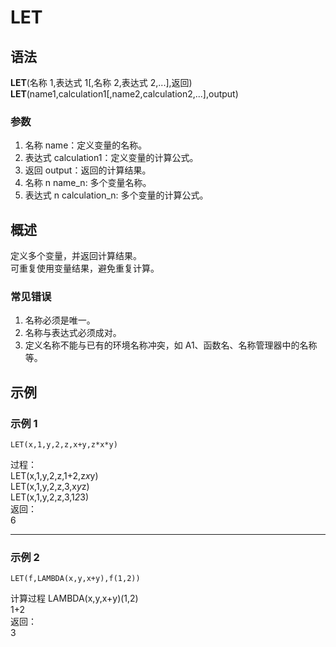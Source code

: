 # LET

## 语法

**LET**(名称 1,表达式 1[,名称 2,表达式 2,...],返回)  
**LET**(name1,calculation1[,name2,calculation2,...],output)

### 参数

1. 名称 name：定义变量的名称。
2. 表达式 calculation1：定义变量的计算公式。
3. 返回 output：返回的计算结果。
4. 名称 n name_n: 多个变量名称。
5. 表达式 n calculation_n: 多个变量的计算公式。

## 概述

定义多个变量，并返回计算结果。  
可重复使用变量结果，避免重复计算。

### 常见错误

1. 名称必须是唯一。
2. 名称与表达式必须成对。
3. 定义名称不能与已有的环境名称冲突，如 A1、函数名、名称管理器中的名称等。

## 示例

### 示例 1

```excel
LET(x,1,y,2,z,x+y,z*x*y)
```

过程：  
LET(x,1,y,2,z,1+2,z*x*y)  
LET(x,1,y,2,z,3,x*y*z)  
LET(x,1,y,2,z,3,1*2*3)  
返回：  
6

---

### 示例 2

```excel
LET(f,LAMBDA(x,y,x+y),f(1,2))
```

计算过程 LAMBDA(x,y,x+y)(1,2)  
1+2  
返回：  
3
